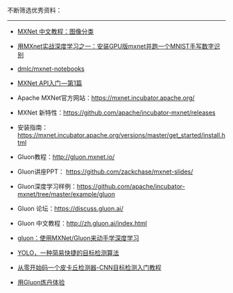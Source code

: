不断筛选优秀资料：

----

- [MXNet 中文教程：图像分类](http://blog.csdn.net/ironyoung/article/details/53968176)
- [用MXnet实战深度学习之一：安装GPU版mxnet并跑一个MNIST手写数字识别](http://www.open-open.com/lib/view/open1448030000650.html)
- [dmlc/mxnet-notebooks](https://github.com/dmlc/mxnet-notebooks)
- [MXNet API入门 —第1篇](http://www.infoq.com/cn/articles/an-introduction-to-the-mxnet-api-part01)
- Apache MXNet官方网站：https://mxnet.incubator.apache.org/
- MXNet 新特性：https://github.com/apache/incubator-mxnet/releases
- 安装指南：https://mxnet.incubator.apache.org/versions/master/get_started/install.html
- Gluon教程：http://gluon.mxnet.io/
- Gluon讲座PPT： https://github.com/zackchase/mxnet-slides/
- Gluon深度学习样例：https://github.com/apache/incubator-mxnet/tree/master/example/gluon
- Gluon 论坛：https://discuss.gluon.ai/
- Gluon 中文教程：http://zh.gluon.ai/index.html

- [gluon：使用MXNet/Gluon来动手学深度学习](https://zhuanlan.zhihu.com/gluon)

- [YOLO，一种简易快捷的目标检测算法](https://zhuanlan.zhihu.com/p/32945351)
- [从零开始码一个皮卡丘检测器-CNN目标检测入门教程](https://zhuanlan.zhihu.com/p/28867241)
- [用Gluon炼丹体验](https://zhuanlan.zhihu.com/p/30966663)
